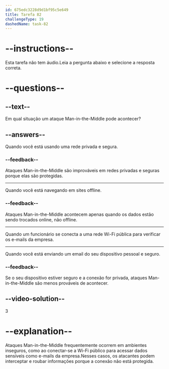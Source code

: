 ```yaml
---
id: 675edc3228d9d1bf95c5e649
title: Tarefa 82
challengeType: 19
dashedName: task-82
---
```


# --instructions--

Esta tarefa não tem áudio.Leia a pergunta abaixo e selecione a resposta correta.

# --questions--

## --text--

Em qual situação um ataque Man-in-the-Middle pode acontecer?

## --answers--

Quando você está usando uma rede privada e segura.

### --feedback--

Ataques Man-in-the-Middle são improváveis em redes privadas e seguras porque elas são protegidas.

---

Quando você está navegando em sites offline.

### --feedback--

Ataques Man-in-the-Middle acontecem apenas quando os dados estão sendo trocados online, não offline.

---

Quando um funcionário se conecta a uma rede Wi-Fi pública para verificar os e-mails da empresa.

---

Quando você está enviando um email do seu dispositivo pessoal e seguro.

### --feedback--

Se o seu dispositivo estiver seguro e a conexão for privada, ataques Man-in-the-Middle são menos prováveis de acontecer.

## --video-solution--

3

# --explanation--

Ataques Man-in-the-Middle frequentemente ocorrem em ambientes inseguros, como ao conectar-se a Wi-Fi público para acessar dados sensíveis como e-mails da empresa.Nesses casos, os atacantes podem interceptar e roubar informações porque a conexão não está protegida.
